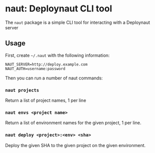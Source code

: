 naut: Deploynaut CLI tool
=========================

The `naut` package is a simple CLI tool for interacting with a Deploynaut server

Usage
-----

First, create `~/.naut` with the following information:

    NAUT_SERVER=http://deploy.example.com
    NAUT_AUTH=username:password


Then you can run a number of naut commands:

### `naut projects`

Return a list of project names, 1 per line

### `naut envs <project name>`

Return a list of environment names for the given project, 1 per line.

### `naut deploy <project>:<env> <sha>`

Deploy the given SHA to the given project on the given environment.
